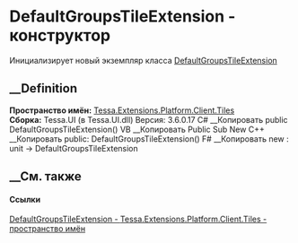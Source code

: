 # DefaultGroupsTileExtension - конструктор
Инициализирует новый экземпляр класса
[DefaultGroupsTileExtension](T_Tessa_Extensions_Platform_Client_Tiles_DefaultGroupsTileExtension.htm)
##  __Definition
 **Пространство имён:**
[Tessa.Extensions.Platform.Client.Tiles](N_Tessa_Extensions_Platform_Client_Tiles.htm)  
 **Сборка:** Tessa.UI (в Tessa.UI.dll) Версия: 3.6.0.17
C# __Копировать
     public DefaultGroupsTileExtension()
VB __Копировать
     Public Sub New
C++ __Копировать
     public:
    DefaultGroupsTileExtension()
F# __Копировать
     new : unit -> DefaultGroupsTileExtension
##  __См. также
#### Ссылки
[DefaultGroupsTileExtension -
](T_Tessa_Extensions_Platform_Client_Tiles_DefaultGroupsTileExtension.htm)
[Tessa.Extensions.Platform.Client.Tiles - пространство
имён](N_Tessa_Extensions_Platform_Client_Tiles.htm)

